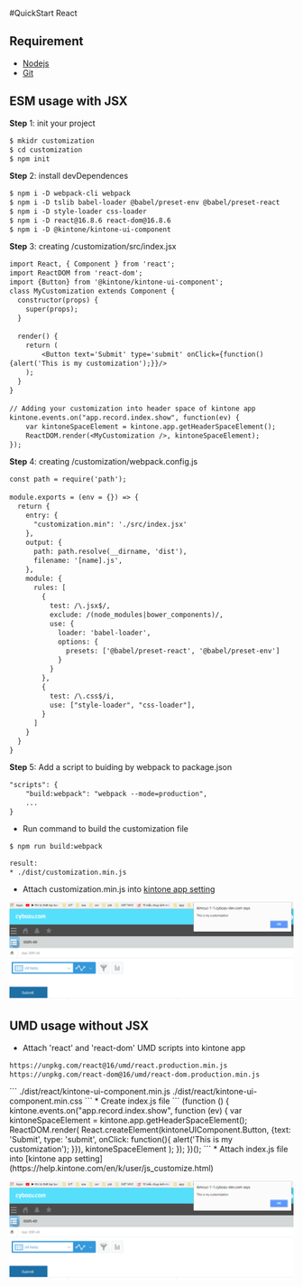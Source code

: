 #QuickStart React

## Requirement
* [Nodejs](https://nodejs.org/en/)
* [Git](https://git-scm.com/)

## ESM usage with JSX
**Step** 1: init your project
```
$ mkidr customization
$ cd customization
$ npm init
```

**Step** 2: install devDependences
```
$ npm i -D webpack-cli webpack 
$ npm i -D tslib babel-loader @babel/preset-env @babel/preset-react
$ npm i -D style-loader css-loader
$ npm i -D react@16.8.6 react-dom@16.8.6
$ npm i -D @kintone/kintone-ui-component
```

**Step** 3: creating /customization/src/index.jsx
```
import React, { Component } from 'react';
import ReactDOM from 'react-dom';
import {Button} from '@kintone/kintone-ui-component';
class MyCustomization extends Component {
  constructor(props) {
    super(props);
  }

  render() {
    return (
        <Button text='Submit' type='submit' onClick={function() {alert('This is my customization');}}/>
    );
  }
}

// Adding your customization into header space of kintone app
kintone.events.on("app.record.index.show", function(ev) {
    var kintoneSpaceElement = kintone.app.getHeaderSpaceElement();
    ReactDOM.render(<MyCustomization />, kintoneSpaceElement);
});
```

**Step** 4: creating /customization/webpack.config.js
```
const path = require('path');

module.exports = (env = {}) => {
  return {
    entry: {
      "customization.min": './src/index.jsx'
    },
    output: {
      path: path.resolve(__dirname, 'dist'),
      filename: '[name].js',
    },
    module: {
      rules: [
        {
          test: /\.jsx$/,
          exclude: /(node_modules|bower_components)/,
          use: {
            loader: 'babel-loader',
            options: {
              presets: ['@babel/preset-react', '@babel/preset-env']
            }
          }
        },
        {
          test: /\.css$/i,
          use: ["style-loader", "css-loader"],
        }
      ]
    }
  }
}
```

**Step** 5: Add a script to buiding by webpack to package.json
```
"scripts": {
    "build:webpack": "webpack --mode=production",
    ...
}
```
* Run command to build the customization file
```
$ npm run build:webpack
```
```
result:
* ./dist/customization.min.js
```
* Attach customization.min.js into [kintone app setting](https://help.kintone.com/en/k/user/js_customize.html)

![](../img/result.PNG)

## UMD usage without JSX
*  Attach 'react' and 'react-dom' UMD scripts into kintone app
```
https://unpkg.com/react@16/umd/react.production.min.js
https://unpkg.com/react-dom@16/umd/react-dom.production.min.js
```

<div id="attach_files"></div>
<script>
  (function(){
    var current_vesion = document.getElementById('current_vesion').getAttribute('data-version');
    var content = '*  Attach 2 below files from "./dist" the folder in ';
    content += '<a target="_blank" href="https://github.com/kintone-labs/kintone-ui-component/releases/tag/v'+current_vesion+'">kintone-kintone-ui-component-'+current_vesion+'.tgz</a>';
    content += ' into kintone app.';
    document.getElementById("attach_files").innerHTML = content;
  })();

</script>
```
 ./dist/react/kintone-ui-component.min.js
 ./dist/react/kintone-ui-component.min.css
```
* Create index.js file
```
(function () {
  kintone.events.on("app.record.index.show", function (ev) {
    var kintoneSpaceElement = kintone.app.getHeaderSpaceElement();
    ReactDOM.render(
      React.createElement(kintoneUIComponent.Button, {text: 'Submit', type: 'submit', onClick: function(){
        alert('This is my customization');
      }}),
      kintoneSpaceElement
    );
  });
})();
```
* Attach index.js file into [kintone app setting](https://help.kintone.com/en/k/user/js_customize.html)

![](../img/result.PNG)
